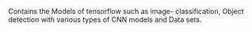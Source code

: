 Contains the Models of tensorflow such as image- classification, Object detection with various types of CNN models and Data sets.
